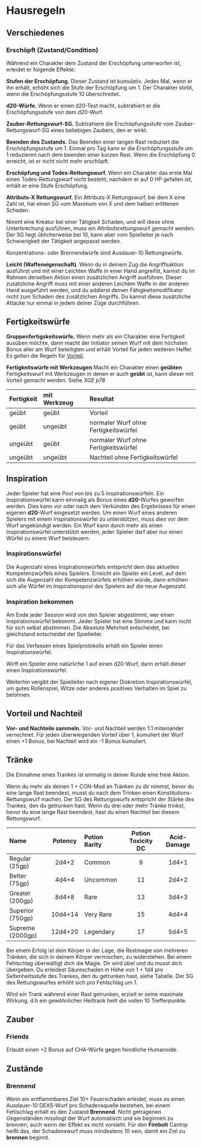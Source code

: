 # Hausregeln

## Verschiedenes

### Erschöpft (Zustand/Condition)

Während ein Charakter dem Zustand der Erschöpfung unterworfen ist, erleidet er folgende Effekte:

**Stufen der Erschöpfung.** Dieser Zustand ist kumulativ. Jedes Mal, wenn er ihn erhält, erhöht sich die Stufe der Erschöpfung um 1. Der Charakter stirbt, wenn die Erschöpfungsstufe 10 überschreitet.

**d20-Würfe.** Wenn er einen d20-Test macht, subtrahiert er die Erschöpfungsstufe von dem d20-Wurf.

**Zauber-Rettungswurf-SG.** Subtrahiere die Erschöpfungsstufe vom Zauber-Rettungswurf-SG eines beliebigen Zaubers, den er wirkt.

**Beenden des Zustands.** Das Beenden einer langen Rast reduziert die Erschöpfungsstufe um 1. Einmal pro Tag kann er die Erschöpfungsstufe um 1 reduzieren nach dem beenden einer kurzen Rast. Wenn die Erschöpfung 0 erreicht, ist er nicht nicht mehr erschöpft.

**Erschöpfung und Todes-Rettungswurf.** Wenn ein Charakter das erste Mal einen Todes-Rettungswurf nicht besteht, nachdem er auf 0 HP gefallen ist, erhält er eine Stufe Erschöpfung.

**Attributs-X Rettungswurf.** Ein Attributs-X Rettungswurf, bei dem X eine Zahl ist, hat einen SG vom Maximum von X und dem halben erlittenen Schaden.

Nimmt eine Kreatur bei einer Tätigkeit Schaden, und will diese ohne Unterbrechung ausführen, muss ein Attributsrettungswurf gemacht werden. Der SG liegt üblicherweise bei 10, kann aber vom Spielleiter je nach Schwierigkeit der Tätigkeit angepasst werden.

Konzentrations- oder Brennendwürfe sind Ausdauer-10 Rettungswürfe.

**Leicht (Waffeneigenschaft)**. Wenn du in deinem Zug die Angriffsaktion ausführst und mit einer Leichten Waffe in einer Hand angreifst, kannst du im Rahmen derselben Aktion einen zusätzlichen Angriff ausführen. Dieser zusätzliche Angriff muss mit einer anderen Leichten Waffe in der anderen Hand ausgeführt werden, und du addierst deinen Fähigkeitsmodifikator nicht zum Schaden des zusätzlichen Angriffs. Du kannst diese zusätzliche Attacke nur einmal in jedem deiner Züge durchführen.

## Fertigkeitswürfe

**Gruppenfertigskeitswürfe.** Wenn mehr als ein Charakter eine Fertigkeit ausüben möchte, dann macht der Initiator seinen Wurf mit dem höchsten Bonus aller am Wurf beteiligten und erhält Vorteil für jeden weiteren Helfer. Es gelten die Regeln für [Vorteil](#vorteil-und-nachteil).

**Fertigkeitswürfe mit Werkzeugen** Macht ein Charakter einen **geübten** Fertigkeitswurf mit Werkzeugen in denen er auch **geübt** ist, kann dieser mit Vorteil gemacht werden. Siehe _XGE p78_


| Fertigkeit | mit Werkzeug | Resultat                             |
| :--------- | :----------- | :----------------------------------- |
| geübt      | geübt        | Vorteil                              |
| geübt      | ungeübt      | normaler Wurf ohne Fertigkeitswürfel |
| ungeübt    | geübt        | normaler Wurf ohne Fertigkeitswürfel |
| ungeübt    | ungeübt      | Nachteil ohne Fertigkeitswürfel      |

## Inspiration

Jeder Spieler hat eine Pool von bis zu 5 Inspirationswürfeln. Ein Inspirationswürfel kann einmalig als Bonus eines **d20**-Wurfes geworfen werden. Dies kann vor oder nach dem Verkünden des Ergebnisses für einen eigenen **d20**-Wurf eingesetzt werden. Um einen Wurf eines anderen Spielers mit einem Inspirationswürfel zu unterstützen, muss dies vor dem Wurf angekündigt werden. Ein Wurf kann durch mehr als einen Inspirationswürfel unterstützt werden, jeder Spieler darf aber nur einen Würfel zu einem Wurf beisteuern.  

### Inspirationswürfel

Die Augenzahl eines Inspirationswürfels entspricht dem des aktuellen Kompetenzwürfels eines Spielers. Erreicht ein Spieler ein Level, auf dem sich die Augenzahl der Kompetenzwürfels erhöhen würde, dann erhöhen sich alle Würfel im Inspirationspool des Spielers auf die neue Augenzahl.

### Inspiration bekommen

Am Ende jeder Session wird von den Spieler abgestimmt, wer einen Inspirationswürfel bekommt. Jeder Spieler hat eine Stimme und kann nicht für sich selbst abstimmen. Die Absolute Mehrheit entscheidet, bei gleichstand entscheidet der Spielleiter.

Für das Verfassen eines Spielprotokolls erhält ein Spieler einen Inspirationswürfel.

Wirft ein Spieler eine natürliche 1 auf einen d20-Wurf, dann erhält dieser einen Inspirationswürfel.

Weiterhin vergibt der Spielleiter nach eigener Diskretion Inspirationswürfel, um gutes Rollenspiel, Witze oder anderes positives Verhalten im Spiel zu belohnen.

## Vorteil und Nachteil

**Vor- und Nachteile sammeln.** Vor- und Nachteil werden 1:1 miteinander verrechnet. Für jeden überwiegenden Vorteil über 1, kumuliert der Wurf einen +1 Bonus, bei Nachteil wird ein -1 Bonus kumuliert.

## Tränke

Die Einnahme eines Trankes ist einmalig in deiner Runde eine freie Aktion.

Wenn du mehr als deinen 1 + CON-Mod an Tränken zu dir nimmst, bevor du eine lange Rast beendest, musst du nach dem Trinken einen Konstitutions-Rettungswurf machen. Der SG des Rettungswurfs entspricht der Stärke des Trankes, den du getrunken hast. Wenn du drei oder mehr Tränke trinkst, bevor du eine lange Rast beendest, hast du einen Nachteil bei diesem Rettungswurf.

| **Name**         | **Potency** | **Potion Rarity** | **Potion Toxicity DC** | **Acid-Damage** |
|:-----------------|:-----------:|:------------------|:----------------------:|:-----------:|
| Regular (25gp)   | 2d4+2       | Common            |            9           | 1d4+1       |
| Better (75gp)    | 4d4+4       | Uncommon          |           11           | 2d4+2       |
| Greater (200gp)  | 8d4+8       | Rare              |           13           | 3d4+3       |
| Superior (750gp) | 10d4+14     | Very Rare         |           15           | 4d4+4     |
| Supreme (2000gp) | 12d4+20     | Legendary         |           17           | 5d4+5     |

Bei einem Erfolg ist dein Körper in der Lage, die Restmagie von mehreren Tränken, die sich in deinem Körper vermischen, zu widerstehen. Bei einem Fehlschlag überwältigt dich die Magie. Dir wird übel und du musst dich übergeben. Du erleidest Säureschaden in Höhe von 1 + 1d4 pro Seltenheitsstufe des Trankes, den du getrunken hast, siehe Tabelle. Der SG des Rettungswurfes erhöht sich pro Fehlschlag um 1.

Wird ein Trank während einer Rast getrunken, erzielt er seine maximale Wirkung, d.h ein gewöhnlicher Heiltrank heilt die vollen 10 Trefferpunkte.

## Zauber

### Friends

Erlaubt einen +2 Bonus auf CHA-Würfe gegen feindliche Humanoide.

## Zustände

### Brennend

Wenn ein entflammbares Ziel 10+ Feuerschaden erleidet, muss es einen Ausdauer-10 DEXS-Wurf pro Schadensquelle bestehen, bei einem Fehlschlag erhält es den Zustand **Brennend**. Nicht getragenen Gegenständen misslingt der Wurf automatisch und sie beginnen zu brennen, auch wenn der Effekt es nicht vorsieht. Für den **Firebolt** Cantrip heißt das, der Schadenswurf muss mindestens 10 sein, damit ein Ziel zu **brennen** beginnt.  
